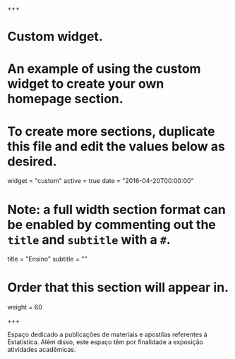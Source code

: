 +++
# Custom widget.
# An example of using the custom widget to create your own homepage section.
# To create more sections, duplicate this file and edit the values below as desired.
widget = "custom"
active = true
date = "2016-04-20T00:00:00"

# Note: a full width section format can be enabled by commenting out the `title` and `subtitle` with a `#`.
title = "Ensino"
subtitle = ""

# Order that this section will appear in.
weight = 60

+++

Espaço dedicado a publicações de materiais e apostilas referentes à Estatística. Além disso, este espaço têm por finalidade a exposição atividades acadêmicas. 